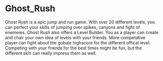 # Ghost_Rush
Ghost Rush is a epic jump and run game. With over 20 different levels, you can perfect your skills of jumping over spikes, canyons and fight of enemeies. Ghost Rush also offers a Level Builder. You as a player can create and chair your own idea of levels with your friends. More competative player can fight about the gobale highscore for the different offical level. Competing with your friends for the best times might be fun, but the different skin can really impress them as well.
